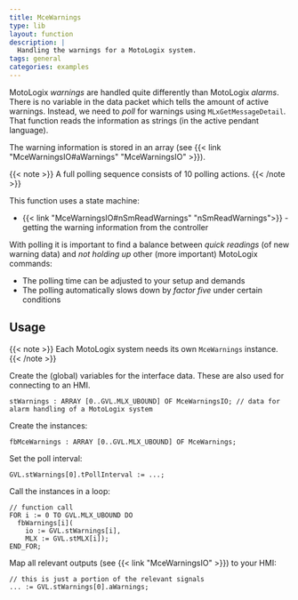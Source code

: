 ```yaml
---
title: MceWarnings
type: lib
layout: function
description: |
  Handling the warnings for a MotoLogix system.
tags: general
categories: examples
---
```


MotoLogix *warnings* are handled quite differently than MotoLogix *alarms*.
There is no variable in the data packet which tells the amount of active
warnings. Instead, we need to *poll* for warnings using `MLxGetMessageDetail`.
That function reads the information as strings (in the active pendant language).

The warning information is stored in an array
(see {{< link "MceWarningsIO#aWarnings" "MceWarningsIO" >}}).

{{< note >}}
A full polling sequence consists of 10 polling actions.
{{< /note >}}

This function uses a state machine:

- {{< link "MceWarningsIO#nSmReadWarnings" "nSmReadWarnings">}} - getting the
  warning information from the controller

With polling it is important to find a balance between *quick readings* (of
new warning data) and *not holding up* other (more important) MotoLogix
commands:

- The polling time can be adjusted to your setup and demands
- The polling automatically slows down by *factor five* under certain conditions

## Usage

{{< note >}}
Each MotoLogix system needs its own `MceWarnings` instance.
{{< /note >}}

Create the (global) variables for the interface data.
These are also used for connecting to an HMI.

```iecst
stWarnings : ARRAY [0..GVL.MLX_UBOUND] OF MceWarningsIO; // data for alarm handling of a MotoLogix system
```

Create the instances:

```iecst
fbMceWarnings : ARRAY [0..GVL.MLX_UBOUND] OF MceWarnings;
```

Set the poll interval:

```iecst
GVL.stWarnings[0].tPollInterval := ...;
```

Call the instances in a loop:

```iecst
// function call
FOR i := 0 TO GVL.MLX_UBOUND DO
  fbWarnings[i](
    io := GVL.stWarnings[i],
    MLX := GVL.stMLX[i]);
END_FOR;
```

Map all relevant outputs (see {{< link "MceWarningsIO" >}})
to your HMI:

```iecst
// this is just a portion of the relevant signals
... := GVL.stWarnings[0].aWarnings;
```
